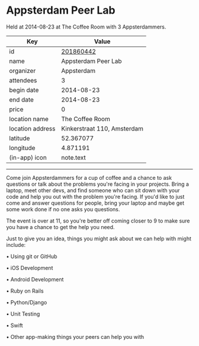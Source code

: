 # Appsterdam Peer Lab
Held at 2014-08-23 at The Coffee Room with 3 Appsterdammers.
        
|Key|Value
|---|---|
|id|[201860442](https://www.meetup.com/appsterdam/events/201860442/)|
|name|Appsterdam Peer Lab|
|organizer|Appsterdam|
|attendees|3|
|begin date|2014-08-23|
|end date|2014-08-23|
|price|0|
|location name|The Coffee Room|
|location address|Kinkerstraat 110, Amsterdam|
|latitude|52.367077|
|longitude|4.871191|
|(in-app) icon|note.text|

---

Come join Appsterdammers for a cup of coffee and a chance to ask questions or talk about the problems you're facing in your projects. Bring a laptop, meet other devs, and find someone who can sit down with your code and help you out with the problem you're facing. If you'd like to just come and answer questions for people, bring your laptop and maybe get some work done if no one asks you questions.

The event is over at 11, so you're better off coming closer to 9 to make sure you have a chance to get the help you need.

Just to give you an idea, things you might ask about we can help with might include:

• Using git or GitHub

• iOS Development

• Android Development

• Ruby on Rails

• Python/Django

• Unit Testing

• Swift

• Other app-making things your peers can help you with



